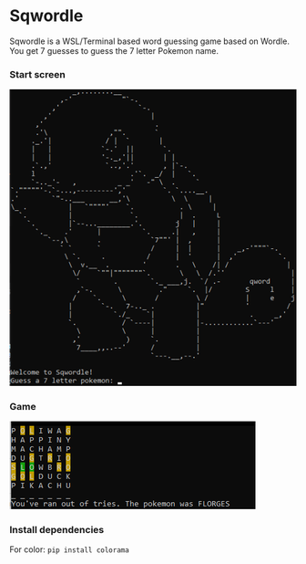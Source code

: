 # Sqwordle
Sqwordle is a WSL/Terminal based word guessing game based on Wordle. You get 7 guesses to guess the 7 letter Pokemon name.

### Start screen
![ss](Screenshot_53.png)


### Game
![ss2](Screenshot_54.png)

### Install dependencies
For color:
```pip install colorama```

